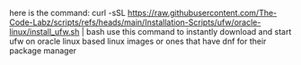 here is the command: 
curl -sSL https://raw.githubusercontent.com/The-Code-Labz/scripts/refs/heads/main/Installation-Scripts/ufw/oracle-linux/install_ufw.sh | bash
use this command to instantly download and start ufw on oracle linux based linux images or ones that have dnf for their package manager 
